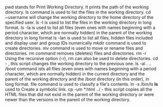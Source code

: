 pwd stands for Print Working Directory. It prints the path of the working directory.
ls command is used to list the files in the working directory.
cd ~username will change the working directory to the home directory of the specified user.
ls -l is used to list the files in the working directory in long format.
ls -la is used to list all files (even ones with names beginning with a period character, which are normally hidden) in the parent of the working directory in long format
ls -lan is used to list all files, hidden files included and display user and group IDs numerically
mkdir command is used to create directories.
mv command is used to move or rename files and directories.
rm command removes (deletes) files and directories.
rm -r Using the recursive option (-r), rm can also be used to delete directories.
cd - , this script changes the working directory to the previous one.
ls -al . .. /boot command ists all files (even ones with names beginning with a period character, which are normally hidden) in the current directory and the parent of the working directory and the /boot directory (in this order), in long format.
file command is used to classify a file's contents.
ln -s /bin/ls __ls__ used to Create a symbolic link.
cp -um *.html ../ - this script copies all the HTML files  that did not exist in the parent of the working directory or were newer than the versions in the parent of the working directory.

